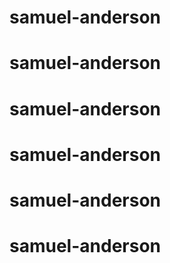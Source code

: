 # samuel-anderson
# samuel-anderson
# samuel-anderson
# samuel-anderson
# samuel-anderson
# samuel-anderson
